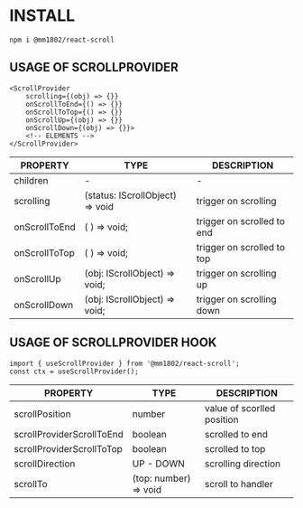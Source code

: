 # INSTALL

`npm i @mm1802/react-scroll`

## USAGE OF SCROLLPROVIDER

```
<ScrollProvider
    scrolling={(obj) => {}}
    onScrollToEnd={() => {}}
    onScrollToTop={() => {}}
    onScrollUp={(obj) => {}}
    onScrollDown={(obj) => {}}>
    <!-- ELEMENTS -->
</ScrollProvider>
```

| PROPERTY      | TYPE                            | DESCRIPTION                |
| ------------- | ------------------------------- | -------------------------- |
| children      | -                               | -                          |
| scrolling     | (status: IScrollObject) => void | trigger on scrolling       |
| onScrollToEnd | ( ) => void;                    | trigger on scrolled to end |
| onScrollToTop | ( ) => void;                    | trigger on scrolled to top |
| onScrollUp    | (obj: IScrollObject) => void;   | trigger on scrolling up    |
| onScrollDown  | (obj: IScrollObject) => void;   | trigger on scrolling down  |

## USAGE OF SCROLLPROVIDER HOOK

```
import { useScrollProvider } from '@mm1802/react-scroll';
const ctx = useScrollProvider();
```

| PROPERTY                  | TYPE                  | DESCRIPTION                |
| ------------------------- | --------------------- | -------------------------- |
| scrollPosition            | number                | value of scorlled position |
| scrollProviderScrollToEnd | boolean               | scrolled to end            |
| scrollProviderScrollToTop | boolean               | scrolled to top            |
| scrollDirection           | UP - DOWN             | scrolling direction        |
| scrollTo                  | (top: number) => void | scroll to handler          |
